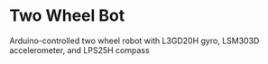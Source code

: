 # Two Wheel Bot
Arduino-controlled two wheel robot with L3GD20H gyro, LSM303D accelerometer, and LPS25H compass
